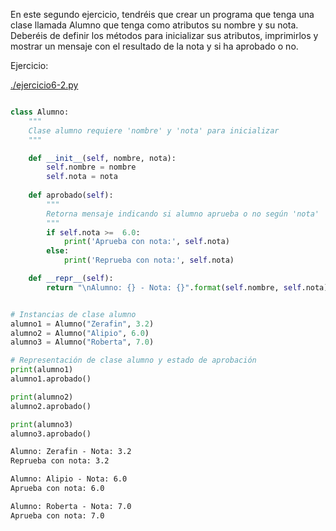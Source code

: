 En este segundo ejercicio, tendréis que crear un programa que tenga una clase
llamada Alumno que tenga como atributos su nombre y su nota. Deberéis de definir
los métodos para inicializar sus atributos, imprimirlos y mostrar un mensaje con
el resultado de la nota y si ha aprobado o no.

Ejercicio:

[./ejercicio6-2.py](./ejercicio6-2.py)

```py

class Alumno:
    """
    Clase alumno requiere 'nombre' y 'nota' para inicializar
    """

    def __init__(self, nombre, nota):
        self.nombre = nombre
        self.nota = nota
    
    def aprobado(self):
        """
        Retorna mensaje indicando si alumno aprueba o no según 'nota'
        """
        if self.nota >=  6.0:
            print('Aprueba con nota:', self.nota)
        else:
            print('Reprueba con nota:', self.nota)

    def __repr__(self):
        return "\nAlumno: {} - Nota: {}".format(self.nombre, self.nota)


# Instancias de clase alumno
alumno1 = Alumno("Zerafin", 3.2)
alumno2 = Alumno("Alipio", 6.0)
alumno3 = Alumno("Roberta", 7.0)

# Representación de clase alumno y estado de aprobación
print(alumno1)
alumno1.aprobado()

print(alumno2)
alumno2.aprobado()

print(alumno3)
alumno3.aprobado()
```

```txt
Alumno: Zerafin - Nota: 3.2
Reprueba con nota: 3.2

Alumno: Alipio - Nota: 6.0
Aprueba con nota: 6.0

Alumno: Roberta - Nota: 7.0
Aprueba con nota: 7.0
```
